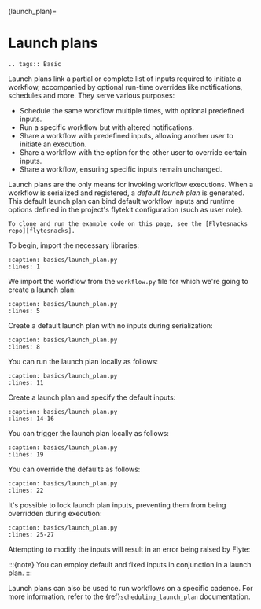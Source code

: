 (launch_plan)=

# Launch plans

```{eval-rst}
.. tags:: Basic
```

Launch plans link a partial or complete list of inputs required to initiate a workflow,
accompanied by optional run-time overrides like notifications, schedules and more.
They serve various purposes:

- Schedule the same workflow multiple times, with optional predefined inputs.
- Run a specific workflow but with altered notifications.
- Share a workflow with predefined inputs, allowing another user to initiate an execution.
- Share a workflow with the option for the other user to override certain inputs.
- Share a workflow, ensuring specific inputs remain unchanged.

Launch plans are the only means for invoking workflow executions.
When a workflow is serialized and registered, a _default launch plan_ is generated.
This default launch plan can bind default workflow inputs and runtime options defined
in the project's flytekit configuration (such as user role).

```{note}
To clone and run the example code on this page, see the [Flytesnacks repo][flytesnacks].
```

To begin, import the necessary libraries:

```{literalinclude} /examples/basics/basics/launch_plan.py
:caption: basics/launch_plan.py
:lines: 1
```

We import the workflow from the `workflow.py` file for which we're going to create a launch plan:

```{literalinclude} /examples/basics/basics/launch_plan.py
:caption: basics/launch_plan.py
:lines: 5
```

Create a default launch plan with no inputs during serialization:

```{literalinclude} /examples/basics/basics/launch_plan.py
:caption: basics/launch_plan.py
:lines: 8
```

You can run the launch plan locally as follows:

```{literalinclude} /examples/basics/basics/launch_plan.py
:caption: basics/launch_plan.py
:lines: 11
```

Create a launch plan and specify the default inputs:

```{literalinclude} /examples/basics/basics/launch_plan.py
:caption: basics/launch_plan.py
:lines: 14-16
```

You can trigger the launch plan locally as follows:

```{literalinclude} /examples/basics/basics/launch_plan.py
:caption: basics/launch_plan.py
:lines: 19
```

You can override the defaults as follows:

```{literalinclude} /examples/basics/basics/launch_plan.py
:caption: basics/launch_plan.py
:lines: 22
```

It's possible to lock launch plan inputs, preventing them from being overridden during execution:

```{literalinclude} /examples/basics/basics/launch_plan.py
:caption: basics/launch_plan.py
:lines: 25-27
```

Attempting to modify the inputs will result in an error being raised by Flyte:

:::{note}
You can employ default and fixed inputs in conjunction in a launch plan.
:::

Launch plans can also be used to run workflows on a specific cadence.
For more information, refer to the {ref}`scheduling_launch_plan` documentation.

[flytesnacks]: https://github.com/flyteorg/flytesnacks/tree/master/examples/basics/
